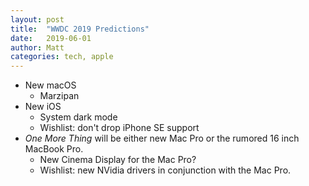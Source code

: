 ```yaml
---
layout: post
title:  "WWDC 2019 Predictions"
date:   2019-06-01
author: Matt
categories: tech, apple
---
```


* New macOS
  * Marzipan
* New iOS
  * System dark mode
  * Wishlist: don't drop iPhone SE support
* _One More Thing_ will be either new Mac Pro or the rumored 16 inch MacBook Pro.
  * New Cinema Display for the Mac Pro?
  * Wishlist: new NVidia drivers in conjunction with the Mac Pro.
